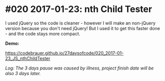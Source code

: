 # #020 2017-01-23: nth Child Tester


I used jQuery so the code is cleaner - however I will make an non-jQuery version because you don't need jQuery! But I used it to get this faster done - and the code stays more compact.

**Demo:**

<https://codebrauer.github.io/27daysofcode/020_2017-01-23_JS_nthChildTester>

*Log: The 3 days pause was caused by illness, project finish date will be also 3 days later.*